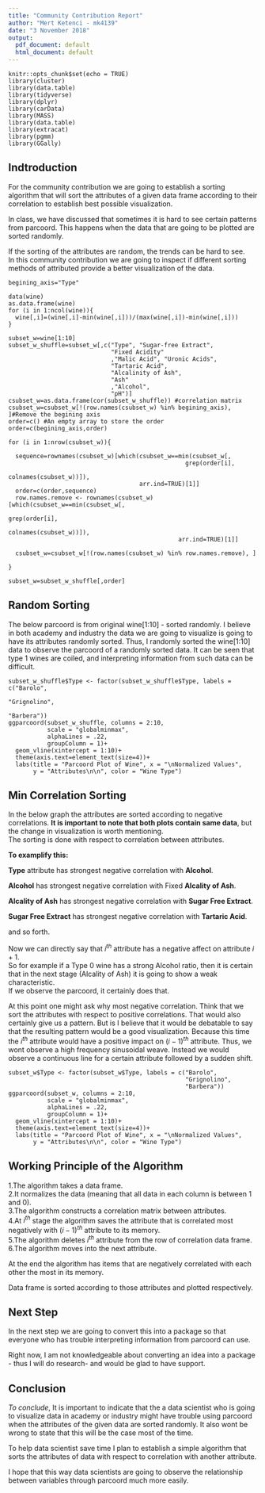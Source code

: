 ```yaml
---
title: "Community Contribution Report"
author: "Mert Ketenci - mk4139"
date: "3 November 2018"
output:
  pdf_document: default
  html_document: default
---
```


```{r setup, include=FALSE}
knitr::opts_chunk$set(echo = TRUE)
library(cluster)
library(data.table)
library(tidyverse)
library(dplyr)
library(carData)
library(MASS)
library(data.table)
library(extracat)
library(pgmm)
library(GGally)
```

## Indtroduction

For the community contribution we are going to establish a sorting algorithm that will sort the attributes of a given data frame according to their correlation to establish best possible visualization. 

In class, we have discussed that sometimes it is hard to see certain patterns from parcoord. This happens when the data that are going to be plotted are sorted randomly.  

If the sorting of the attributes are random, the trends can be hard to see.  
In this community contribution we are going to inspect if different sorting methods of attributed provide a better visualization of the data.  

```{r echo = T, results = 'hide'}
begining_axis="Type"

data(wine)
as.data.frame(wine)
for (i in 1:ncol(wine)){
  wine[,i]=(wine[,i]-min(wine[,i]))/(max(wine[,i])-min(wine[,i]))
}

subset_w=wine[1:10]
subset_w_shuffle=subset_w[,c("Type", "Sugar-free Extract", 
                             "Fixed Acidity"
                             ,"Malic Acid", "Uronic Acids",
                             "Tartaric Acid",
                             "Alcalinity of Ash",
                             "Ash"
                             ,"Alcohol", 
                             "pH")]
csubset_w=as.data.frame(cor(subset_w_shuffle)) #correlation matrix
csubset_w=csubset_w[!(row.names(csubset_w) %in% begining_axis), ]#Remove the begining axis
order=c() #An empty array to store the order
order=c(begining_axis,order)

for (i in 1:nrow(csubset_w)){

  sequence=rownames(csubset_w)[which(csubset_w==min(csubset_w[,
                                                  grep(order[i],
                                                       colnames(csubset_w))]),
                                     arr.ind=TRUE)[1]]
  order=c(order,sequence)
  row.names.remove <- rownames(csubset_w)[which(csubset_w==min(csubset_w[,
                                                             grep(order[i],
                                                                  colnames(csubset_w))]), 
                                                arr.ind=TRUE)[1]]
  
  csubset_w=csubset_w[!(row.names(csubset_w) %in% row.names.remove), ]
  
}

subset_w=subset_w_shuffle[,order]
```


## Random Sorting

The below parcoord is from original wine[1:10] - sorted randomly. I believe in both academy and industry the data we are going to visualize is going to have its attributes randomly sorted. Thus, I randomly sorted the wine[1:10] data to observe the parcoord of a randomly sorted data.
It can be seen that type 1 wines are coiled, and interpreting information from such data can be difficult.

```{r}
subset_w_shuffle$Type <- factor(subset_w_shuffle$Type, labels = c("Barolo",
                                                                  "Grignolino", 
                                                                  "Barbera"))
ggparcoord(subset_w_shuffle, columns = 2:10,
           scale = "globalminmax",
           alphaLines = .22,
           groupColumn = 1)+
  geom_vline(xintercept = 1:10)+
  theme(axis.text=element_text(size=4))+
  labs(title = "Parcoord Plot of Wine", x = "\nNormalized Values",
       y = "Attributes\n\n", color = "Wine Type")
```

## Min Correlation Sorting

In the below graph the attributes are sorted according to negative correlations.
**It is important to note that both plots contain same data**, but the change in visualization is worth mentioning.  
The sorting is done with respect to correlation between attributes.  
  
**To examplify this:**  

  **Type** attribute has strongest negative correlation with **Alcohol**.  
  
  **Alcohol** has strongest negative correlation with Fixed **Alcality of Ash**.  
  
  **Alcality of Ash** has strongest negative correlation with **Sugar Free Extract**.  
  
  **Sugar Free Extract** has strongest negative correlation with **Tartaric Acid**.  
  
  and so forth.  
  
  Now we can directly say that ${i^{th}}$ attribute has a negative affect on attribute ${i+1}$.  
  So for example if a Type 0 wine has a strong Alcohol ratio, then it is certain that in the next stage (Alcality of Ash) it is     going to show a weak characteristic.  
  If we observe the parcoord, it certainly does that.  
    
  At this point one might ask why most negative correlation. Think that we sort the attributes with respect to positive       correlations. That would also certainly give us a pattern. But is I believe that it would be debatable to say that the resulting pattern would be a good visualization. Because this time the ${i^{th}}$ attribute would have a positive impact on ${(i-1)^{th}}$ attribute. Thus, we wont observe a high frequency sinusoidal weave. Instead we would observe a continuous line for a certain attribute followed by a sudden shift.

```{r}
subset_w$Type <- factor(subset_w$Type, labels = c("Barolo",
                                                  "Grignolino",
                                                  "Barbera"))
ggparcoord(subset_w, columns = 2:10,
           scale = "globalminmax",
           alphaLines = .22,
           groupColumn = 1)+
  geom_vline(xintercept = 1:10)+
  theme(axis.text=element_text(size=4))+
  labs(title = "Parcoord Plot of Wine", x = "\nNormalized Values",
       y = "Attributes\n\n", color = "Wine Type")
```



## Working Principle of the Algorithm

1.The algorithm takes a data frame.  
2.It normalizes the data (meaning that all data in each column is between 1 and 0).  
3.The algorithm constructs a correlation matrix between attributes.  
4.At ${i^{th}}$ stage the algorithm saves the attribute that is correlated most negatively with ${(i-1)^{th}}$ attribute to its memory.  
5.The algorithm deletes ${i^{th}}$ attribute from the row of correlation data frame.  
6.The algorithm moves into the next attribute.  

At the end the algorithm has items that are negatively correlated with each other the most in its memory.

Data frame is sorted according to those attributes and plotted respectively.


## Next Step

In the next step we are going to convert this into a package so that everyone who has trouble interpreting information from parcoord can use.

Right now, I am not knowledgeable about converting an idea into a package - thus I will do research- and would be glad to have support.

## Conclusion

*To conclude*, It is important to indicate that the a data scientist who is going to visualize data in academy or industry might have trouble using parcoord when the attributes of the given data are sorted randomly. It also wont be wrong to state that this will be the case most of the time.  

To help data scientist save time I plan to establish a simple algorithm that sorts the attributes of data with respect to correlation with another attribute.  

I hope that this way data scientists are going to observe the relationship between variables through parcoord much more easily.
